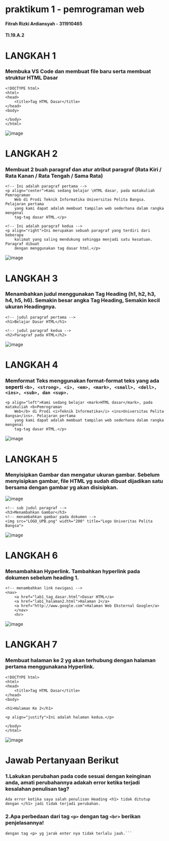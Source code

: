 # praktikum 1 - pemrograman web
#### Fitrah Rizki Ardiansyah - 311910465
#### TI.19.A.2
# LANGKAH 1
### Membuka VS Code dan membuat file baru serta membuat struktur HTML Dasar
```
<!DOCTYPE html>
<html>
<head>
    <title>Tag HTML Dasar</title>
</head>
<body>

</body>
</html>
```
![image](https://user-images.githubusercontent.com/56240954/112934019-1d97e280-914b-11eb-9455-f4d1fe458a26.png)

# LANGKAH 2
### Membuat 2 buah paragraf dan atur atribut paragraf (Rata Kiri / Rata Kanan / Rata Tengah / Sama Rata)

```
<!-- Ini adalah paragraf pertama -->
<p align="center">Kami sedang belajar \HTML dasar, pada matakuliah Pemrograman
    Web di Prodi Teknik Informatika Universitas Pelita Bangsa. Pelajaran pertama
    yang kami dapat adalah membuat tampilan web sederhana dalam rangka mengenal
    tag-tag dasar HTML.</p>

<!-- Ini adalah paragraf kedua -->
<p align="right">Ini merupakan sebuah paragraf yang terdiri dari beberapa
    kalimat yang saling mendukung sehingga menjadi satu kesatuan. Paragraf dibuat
    dengan menggunakan tag dasar html.</p>
 ```
 ![image](https://user-images.githubusercontent.com/56240954/112966834-ce66a780-9174-11eb-9491-ad3588682533.png)

# LANGKAH 3
### Menambahkan judul menggunakan Tag Heading (h1, h2, h3, h4, h5, h6). Semakin besar angka Tag Heading, Semakin kecil ukuran Headingnya.
```
<!-- judul paragraf pertama -->
<h1>Belajar Dasar HTML</h1>

<!-- judul paragraf kedua -->
<h2>Paragraf pada HTML</h2>
```
![image](https://user-images.githubusercontent.com/56240954/112967391-6d8b9f00-9175-11eb-9ea2-a49854b69854.png)

# LANGKAH 4
### Memformat Teks menggunakan format-format teks yang ada seperti ``` <b>, <strong>, <i>, <em>, <mark>, <small>, <dell>, <ins>, <sub>, dan <sup>. ```
    
```
<p align="left">Kami sedang belajar <mark>HTML dasar</mark>, pada matakuliah <b>Pemrograman
    Web</b> di Prodi <i>Teknik Informatika</i> <ins>Universitas Pelita Bangsa</ins>. Pelajaran pertama
    yang kami dapat adalah membuat tampilan web sederhana dalam rangka mengenal
    tag-tag dasar HTML.</p>
```    
![image](https://user-images.githubusercontent.com/56240954/112968583-a37d5300-9176-11eb-9552-b86bc14895e2.png)

# LANGKAH 5
### Menyisipkan Gambar dan mengatur ukuran gambar. Sebelum menyisipkan gambar, file HTML yg sudah dibuat dijadikan satu bersama dengan gambar yg akan disisipkan.
![image](https://user-images.githubusercontent.com/56240954/112969160-31f1d480-9177-11eb-98a7-4533aadb9ea1.png)
```
<!-- sub judul paragraf -->
<h3>Menambahkan Gambar</h3>
<!-- menambahkan gambar pada dokumen -->
<img src="LOGO_UPB.png" width="200" title="Logo Univeritas Pelita Bangsa">
```
![image](https://user-images.githubusercontent.com/56240954/112969410-6c5b7180-9177-11eb-9886-370021ca528c.png)

# LANGKAH 6
### Menambahkan Hyperlink. Tambahkan hyperlink pada dokumen sebelum heading 1.
```
<!-- menambahkan link navigasi -->
<nav>
    <a href="lab1_tag_dasar.html">Dasar HTML</a>
    <a href="lab1_halaman2.html">Halaman 2</a>
    <a href="http://www.google.com">Halaman Web Eksternal Google</a>
    </nav>
    <hr>
```
![image](https://user-images.githubusercontent.com/56240954/112969851-d5db8000-9177-11eb-9e52-41bb04ac1242.png)

# LANGKAH 7
### Membuat halaman ke 2 yg akan terhubung dengan halaman pertama menggunakana Hyperlink.
```
<!DOCTYPE html>
<html>
<head>
    <title>Tag HTML Dasar</title>
</head>
<body>

<h1>Halaman Ke 2</h1>

<p align="justify">Ini adalah halaman kedua.</p>

</body>
</html>
````
![image](https://user-images.githubusercontent.com/56240954/112970254-32d73600-9178-11eb-8cbc-a7f85bfd6208.png)

# Jawab Pertanyaan Berikut
### 1.Lakukan perubahan pada code sesuai dengan keinginan anda, amati perubahannya adakah error ketika terjadi kesalahan penulisan tag?
```Ada error ketika saya salah penulisan Heading <h1> tidak ditutup dengan </h1> jadi tidak terjadi perubahan.```

### 2.Apa perbedaan dari tag ```<p>``` dengan tag ```<br>``` berikan penjelasannya!
```Dari hasil praktek saya sendiri, perbedaan  tag <br> jarak enter nya lebih jauh 1 line dibandingkan
dengan tag <p> yg jarak enter nya tidak terlalu jauh.```



